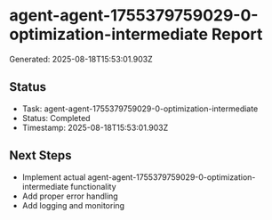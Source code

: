 # agent-agent-1755379759029-0-optimization-intermediate Report

Generated: 2025-08-18T15:53:01.903Z

## Status
- Task: agent-agent-1755379759029-0-optimization-intermediate
- Status: Completed
- Timestamp: 2025-08-18T15:53:01.903Z

## Next Steps
- Implement actual agent-agent-1755379759029-0-optimization-intermediate functionality
- Add proper error handling
- Add logging and monitoring
